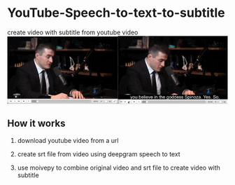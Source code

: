 # YouTube-Speech-to-text-to-subtitle
 create video with subtitle from youtube video
![subtitle gif](./subtitle_demo.gif)
## How it works
1. download youtube video from a url

2. create srt file from video using deepgram speech to text

3. use moivepy to combine original video and srt file to create video with subtitle


